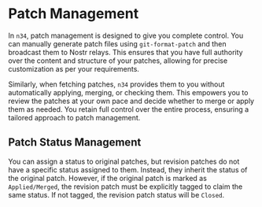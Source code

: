 # Patch Management

In `n34`, patch management is designed to give you complete control. You can
manually generate patch files using `git-format-patch` and then broadcast them
to Nostr relays. This ensures that you have full authority over the content
and structure of your patches, allowing for precise customization as per your
requirements.

Similarly, when fetching patches, `n34` provides them to you without
automatically applying, merging, or checking them. This empowers you to review
the patches at your own pace and decide whether to merge or apply them as
needed. You retain full control over the entire process, ensuring a tailored
approach to patch management.

## Patch Status Management

You can assign a status to original patches, but revision patches do not have
a specific status assigned to them. Instead, they inherit the status of the
original patch. However, if the original patch is marked as `Applied/Merged`,
the revision patch must be explicitly tagged to claim the same status. If not
tagged, the revision patch status will be `Closed`.
